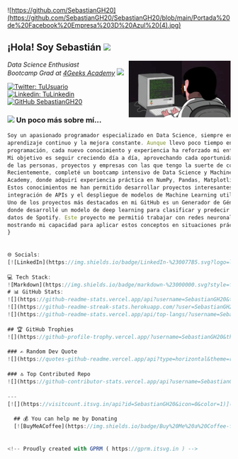 <!-- Portada -->
![https://github.com/SebastianGH20](https://github.com/SebastianGH20/SebastianGH20/blob/main/Portada%20de%20Facebook%20Empresa%203D%20Azul%20(4).jpg)

<!-- Encabezado personalizado -->
<h2> ¡Hola! Soy Sebastián <img src="https://media.giphy.com/media/mGcNjsfWAjY5AEZNw6/giphy.gif" width="50"></h2>

<!-- GIF alineado a la derecha -->
<img align='right' src="https://github.com/SebastianGH20/SebastianGH20/blob/main/ezgif.com-animated-gif-maker.gif" width="230">

<!-- Descripción breve -->
<p><em>Data Science Enthusiast <br> Bootcamp Grad at <a href="https://4geeksacademy.com">4Geeks Academy</a> <img src="https://media.giphy.com/media/fYSnHlufseco8Fh93Z/giphy.gif" width="30"></em></p>

<!-- Botones para redes sociales -->
[![Twitter: TuUsuario](https://img.shields.io/twitter/follow/TuUsuario?style=social)](https://twitter.com/TuUsuario)
[![Linkedin: TuLinkedin](https://img.shields.io/badge/-TuLinkedin-blue?style=flat-square&logo=Linkedin&logoColor=white&link=https://www.linkedin.com/in/tu-linkedin/)](https://www.linkedin.com/in/tu-linkedin/)
[![GitHub SebastianGH20](https://img.shields.io/github/followers/SebastianGH20?label=follow&style=social)](https://github.com/SebastianGH20)

### <img src="https://media.giphy.com/media/VgCDAzcKvsR6OM0uWg/giphy.gif" width="50"> Un poco más sobre mí...

```javascript
Soy un apasionado programador especializado en Data Science, siempre enfocado en el 
aprendizaje continuo y la mejora constante. Aunque llevo poco tiempo en el mundo de la 
programación, cada nuevo conocimiento y experiencia ha reforzado mi entusiasmo por este sector. 
Mi objetivo es seguir creciendo día a día, aprovechando cada oportunidad para aprender 
de las personas, proyectos y empresas con las que tengo la suerte de colaborar.<br><br>
Recientemente, completé un bootcamp intensivo de Data Science y Machine Learning en 4Geeks 
Academy, donde adquirí experiencia práctica en NumPy, Pandas, Matplotlib y scikit-learn. 
Estos conocimientos me han permitido desarrollar proyectos interesantes como web scraping, 
integración de APIs y el despliegue de modelos de Machine Learning utilizando Flask y Streamlit.<br><br>
Uno de los proyectos más destacados en mi GitHub es un Generador de Géneros Descriptivos, 
donde desarrollé un modelo de deep learning para clasificar y predecir géneros musicales usando 
datos de Spotify. Este proyecto me permitió trabajar con redes neuronales e integrar APIs, 
mostrando mi capacidad para aplicar estos conceptos en situaciones prácticas.
}


🌐 Socials:
[![LinkedIn](https://img.shields.io/badge/LinkedIn-%230077B5.svg?logo=linkedin&logoColor=white)](https://linkedin.com/in/https://www.linkedin.com/in/sebastian-gonzalez-hincapie/) 

💻 Tech Stack:
![Markdown](https://img.shields.io/badge/markdown-%23000000.svg?style=for-the-badge&logo=markdown&logoColor=white) ![Python](https://img.shields.io/badge/python-3670A0?style=for-the-badge&logo=python&logoColor=ffdd54) ![MySQL](https://img.shields.io/badge/mysql-4479A1.svg?style=for-the-badge&logo=mysql&logoColor=white) ![NumPy](https://img.shields.io/badge/numpy-%23013243.svg?style=for-the-badge&logo=numpy&logoColor=white) ![TensorFlow](https://img.shields.io/badge/TensorFlow-%23FF6F00.svg?style=for-the-badge&logo=TensorFlow&logoColor=white) ![NumPy](https://img.shields.io/badge/numpy-%23013243.svg?style=for-the-badge&logo=numpy&logoColor=white) ![Matplotlib](https://img.shields.io/badge/Matplotlib-%23ffffff.svg?style=for-the-badge&logo=Matplotlib&logoColor=black) ![scikit-learn](https://img.shields.io/badge/scikit--learn-%23F7931E.svg?style=for-the-badge&logo=scikit-learn&logoColor=white) ![MySQL](https://img.shields.io/badge/mysql-4479A1.svg?style=for-the-badge&logo=mysql&logoColor=white) ![Canva](https://img.shields.io/badge/Canva-%2300C4CC.svg?style=for-the-badge&logo=Canva&logoColor=white) ![Adobe Photoshop](https://img.shields.io/badge/adobe%20photoshop-%2331A8FF.svg?style=for-the-badge&logo=adobe%20photoshop&logoColor=white) ![Adobe After Effects](https://img.shields.io/badge/Adobe%20After%20Effects-9999FF.svg?style=for-the-badge&logo=Adobe%20After%20Effects&logoColor=white)
# 📊 GitHub Stats:
![](https://github-readme-stats.vercel.app/api?username=SebastianGH20&theme=dark&hide_border=false&include_all_commits=true&count_private=false)<br/>
![](https://github-readme-streak-stats.herokuapp.com/?user=SebastianGH20&theme=dark&hide_border=false)<br/>
![](https://github-readme-stats.vercel.app/api/top-langs/?username=SebastianGH20&theme=dark&hide_border=false&include_all_commits=true&count_private=false&layout=compact)

## 🏆 GitHub Trophies
![](https://github-profile-trophy.vercel.app/?username=SebastianGH20&theme=radical&no-frame=false&no-bg=false&margin-w=4)

### ✍️ Random Dev Quote
![](https://quotes-github-readme.vercel.app/api?type=horizontal&theme=radical)

### 🔝 Top Contributed Repo
![](https://github-contributor-stats.vercel.app/api?username=SebastianGH20&limit=5&theme=github_dark_dimmed&combine_all_yearly_contributions=true)

---
[![](https://visitcount.itsvg.in/api?id=SebastianGH20&icon=0&color=1)](https://visitcount.itsvg.in)

  ## 💰 You can help me by Donating
  [![BuyMeACoffee](https://img.shields.io/badge/Buy%20Me%20a%20Coffee-ffdd00?style=for-the-badge&logo=buy-me-a-coffee&logoColor=black)](https://buymeacoffee.com/SebastianGH20) 

  
<!-- Proudly created with GPRM ( https://gprm.itsvg.in ) -->
